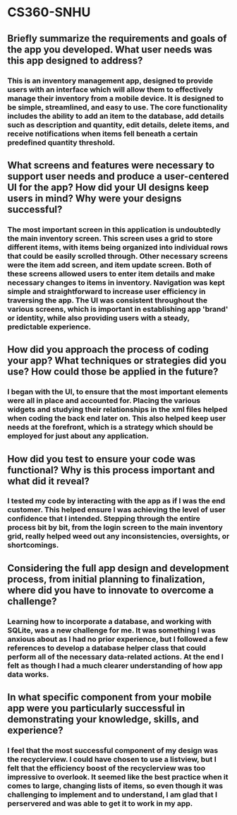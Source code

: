 # CS360-SNHU

## Briefly summarize the requirements and goals of the app you developed. What user needs was this app designed to address?
### This is an inventory management app, designed to provide users with an interface which will allow them to effectively manage their inventory from a mobile device. It is designed to be simple, streamlined, and easy to use. The core functionality includes the ability to add an item to the database, add details such as description and quantity, edit details, delete items, and receive notifications when items fell beneath a certain predefined quantity threshold.

## What screens and features were necessary to support user needs and produce a user-centered UI for the app? How did your UI designs keep users in mind? Why were your designs successful?
### The most important screen in this application is undoubtedly the main inventory screen. This screen uses a grid to store different items, with items being organized into individual rows that could be easily scrolled through. Other necessary screens were the item add screen, and item update screen. Both of these screens allowed users to enter item details and make necessary changes to items in inventory. Navigation was kept simple and straightforward to increase user efficiency in traversing the app. The UI was consistent throughout the various screens, which is important in establishing app 'brand' or identity, while also providing users with a steady, predictable experience.

## How did you approach the process of coding your app? What techniques or strategies did you use? How could those be applied in the future?
### I began with the UI, to ensure that the most important elements were all in place and accounted for. Placing the various widgets and studying their relationships in the xml files helped when coding the back end later on. This also helped keep user needs at the forefront, which is a strategy which should be employed for just about any application.

## How did you test to ensure your code was functional? Why is this process important and what did it reveal?
### I tested my code by interacting with the app as if I was the end customer. This helped ensure I was achieving the level of user confidence that I intended. Stepping through the entire process bit by bit, from the login screen to the main inventory grid, really helped weed out any inconsistencies, oversights, or shortcomings.

## Considering the full app design and development process, from initial planning to finalization, where did you have to innovate to overcome a challenge?
### Learning how to incorporate a database, and working with SQLite, was a new challenge for me. It was something I was anxious about as I had no prior experience, but I followed a few references to develop a database helper class that could perform all of the necessary data-related actions. At the end I felt as though I had a much clearer understanding of how app data works.

## In what specific component from your mobile app were you particularly successful in demonstrating your knowledge, skills, and experience?
### I feel that the most successful component of my design was the recyclerview. I could have chosen to use a listview, but I felt that the efficiency boost of the recyclerview was too impressive to overlook. It seemed like the best practice when it comes to large, changing lists of items, so even though it was challenging to implement and to understand, I am glad that I perservered and was able to get it to work in my app.

